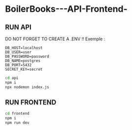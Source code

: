 # BoilerBooks---API-Frontend-

## RUN API

DO NOT FORGET TO CREATE A .ENV !!
Exemple :

```
DB_HOST=localhost
DB_USER=user
DB_PASSWORD=password
DB_NAME=postgres
DB_PORT=5432
SECRET_KEY=secret
```

```sh
cd api
npm i
npx nodemon index.js
```

## RUN FRONTEND

```sh
cd frontend
npm i
npm run dev
```
